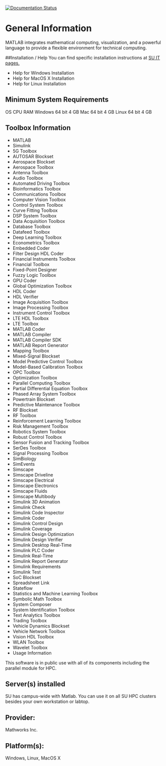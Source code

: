 [![Documentation Status](https://readthedocs.org/projects/su-hpc-tutorials/badge/?version=latest)](https://su-hpc-tutorials.readthedocs.io/en/latest/?badge=latest)
# General Information
MATLAB integrates mathematical computing, visualization, and a powerful language to provide a flexible environment for technical computing.

##Installation / Help
You can find specific installation instructions at [SU IT pages.](https://mysu.sabanciuniv.edu/it/en/software/matlab)
- Help for Windows Installation
- Help for MacOS X Installation
- Help for Linux Installation

## Minimum System Requirements
 OS  CPU	 RAM
 Windows	64 bit	 4 GB
 Mac	 64 bit 	 4 GB
 Linux 64 bit 	 4 GB
 
## Toolbox Information
- MATLAB
- Simulink
- 5G Toolbox
- AUTOSAR Blockset
- Aerospace Blockset
- Aerospace Toolbox
- Antenna Toolbox
- Audio Toolbox
- Automated Driving Toolbox
- Bioinformatics Toolbox
- Communications Toolbox
- Computer Vision Toolbox
- Control System Toolbox
- Curve Fitting Toolbox
- DSP System Toolbox
- Data Acquisition Toolbox
- Database Toolbox
- Datafeed Toolbox
- Deep Learning Toolbox
- Econometrics Toolbox
- Embedded Coder
- Filter Design HDL Coder
- Financial Instruments Toolbox
- Financial Toolbox
- Fixed-Point Designer
- Fuzzy Logic Toolbox
- GPU Coder
- Global Optimization Toolbox
- HDL Coder
- HDL Verifier
- Image Acquisition Toolbox
- Image Processing Toolbox
- Instrument Control Toolbox
- LTE HDL Toolbox
- LTE Toolbox
- MATLAB Coder
- MATLAB Compiler
- MATLAB Compiler SDK
- MATLAB Report Generator
- Mapping Toolbox
- Mixed-Signal Blockset
- Model Predictive Control Toolbox
- Model-Based Calibration Toolbox
- OPC Toolbox
- Optimization Toolbox
- Parallel Computing Toolbox
- Partial Differential Equation Toolbox
- Phased Array System Toolbox
- Powertrain Blockset
- Predictive Maintenance Toolbox
- RF Blockset
- RF Toolbox
- Reinforcement Learning Toolbox
- Risk Management Toolbox
- Robotics System Toolbox
- Robust Control Toolbox
- Sensor Fusion and Tracking Toolbox
- SerDes Toolbox
- Signal Processing Toolbox
- SimBiology
- SimEvents
- Simscape
- Simscape Driveline
- Simscape Electrical
- Simscape Electronics
- Simscape Fluids
- Simscape Multibody
- Simulink 3D Animation
- Simulink Check
- Simulink Code Inspector
- Simulink Coder
- Simulink Control Design
- Simulink Coverage
- Simulink Design Optimization
- Simulink Design Verifier
- Simulink Desktop Real-Time
- Simulink PLC Coder
- Simulink Real-Time
- Simulink Report Generator
- Simulink Requirements
- Simulink Test
- SoC Blockset
- Spreadsheet Link
- Stateflow
- Statistics and Machine Learning Toolbox
- Symbolic Math Toolbox
- System Composer
- System Identification Toolbox
- Text Analytics Toolbox
- Trading Toolbox
- Vehicle Dynamics Blockset
- Vehicle Network Toolbox
- Vision HDL Toolbox
- WLAN Toolbox
- Wavelet Toolbox
- Usage Information

This software is in public use with all of its components including the parallel module for HPC.

## Server(s) installed
SU has campus-wide with Matlab. You can use it on all SU HPC clusters besides your own workstation or labtop.

## Provider:
Mathworks Inc.

## Platform(s):
Windows, Linux, MacOS X

